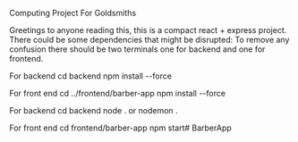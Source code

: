 Computing Project For Goldsmiths

Greetings to anyone reading this, this is a compact react + express project. 
There could be some dependencies that might be disrupted: 
To remove any confusion there should be two terminals one for backend and one for frontend.


For backend 
cd backend
npm install --force

For front end
cd ../frontend/barber-app
npm install --force

For backend 
cd backend
node . or nodemon .

For front end
cd frontend/barber-app
npm start# BarberApp
